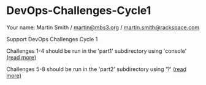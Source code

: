 DevOps-Challenges-Cycle1
========================

Your name: Martin Smith / martin@mbs3.org / martin.smith@rackspace.com

Support DevOps Challenges Cycle 1

Challenges 1-4 should be run in the 'part1' subdirectory using 'console' [(read more)](part1/)

Challenges 5-8 should be run in the 'part2' subdirectory using '?' [(read more)](part2/)

